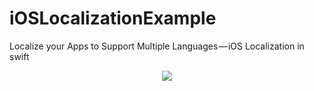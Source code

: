 # iOSLocalizationExample
Localize your Apps to Support Multiple Languages — iOS Localization in swift

<p align="center"><img src="https://d2ffutrenqvap3.cloudfront.net/items/2n0a07090k3H2f0v3y1G/Screen%20Recording%202018-01-03%20at%2002.14%20PM.gif" /></p>
